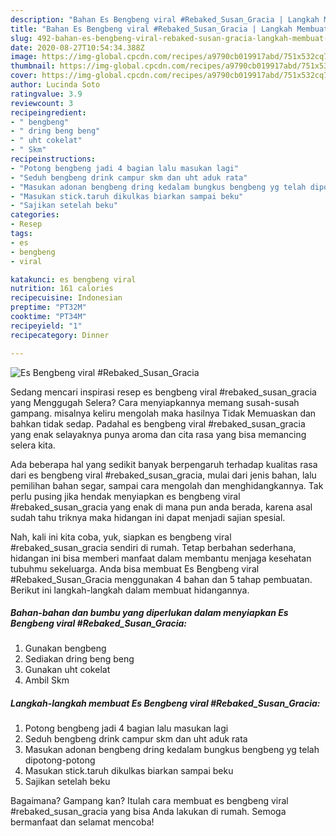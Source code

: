 ```yaml
---
description: "Bahan Es Bengbeng viral #Rebaked_Susan_Gracia | Langkah Membuat Es Bengbeng viral #Rebaked_Susan_Gracia Yang Enak Dan Mudah"
title: "Bahan Es Bengbeng viral #Rebaked_Susan_Gracia | Langkah Membuat Es Bengbeng viral #Rebaked_Susan_Gracia Yang Enak Dan Mudah"
slug: 492-bahan-es-bengbeng-viral-rebaked-susan-gracia-langkah-membuat-es-bengbeng-viral-rebaked-susan-gracia-yang-enak-dan-mudah
date: 2020-08-27T10:54:34.388Z
image: https://img-global.cpcdn.com/recipes/a9790cb019917abd/751x532cq70/es-bengbeng-viral-rebaked_susan_gracia-foto-resep-utama.jpg
thumbnail: https://img-global.cpcdn.com/recipes/a9790cb019917abd/751x532cq70/es-bengbeng-viral-rebaked_susan_gracia-foto-resep-utama.jpg
cover: https://img-global.cpcdn.com/recipes/a9790cb019917abd/751x532cq70/es-bengbeng-viral-rebaked_susan_gracia-foto-resep-utama.jpg
author: Lucinda Soto
ratingvalue: 3.9
reviewcount: 3
recipeingredient:
- " bengbeng"
- " dring beng beng"
- " uht cokelat"
- " Skm"
recipeinstructions:
- "Potong bengbeng jadi 4 bagian lalu masukan lagi"
- "Seduh bengbeng drink campur skm dan uht aduk rata"
- "Masukan adonan bengbeng dring kedalam bungkus bengbeng yg telah dipotong-potong"
- "Masukan stick.taruh dikulkas biarkan sampai beku"
- "Sajikan setelah beku"
categories:
- Resep
tags:
- es
- bengbeng
- viral

katakunci: es bengbeng viral 
nutrition: 161 calories
recipecuisine: Indonesian
preptime: "PT32M"
cooktime: "PT34M"
recipeyield: "1"
recipecategory: Dinner

---
```



![Es Bengbeng viral #Rebaked_Susan_Gracia](https://img-global.cpcdn.com/recipes/a9790cb019917abd/751x532cq70/es-bengbeng-viral-rebaked_susan_gracia-foto-resep-utama.jpg)

Sedang mencari inspirasi resep es bengbeng viral #rebaked_susan_gracia yang Menggugah Selera? Cara menyiapkannya memang susah-susah gampang. misalnya keliru mengolah maka hasilnya Tidak Memuaskan dan bahkan tidak sedap. Padahal es bengbeng viral #rebaked_susan_gracia yang enak selayaknya punya aroma dan cita rasa yang bisa memancing selera kita.

Ada beberapa hal yang sedikit banyak berpengaruh terhadap kualitas rasa dari es bengbeng viral #rebaked_susan_gracia, mulai dari jenis bahan, lalu pemilihan bahan segar, sampai cara mengolah dan menghidangkannya. Tak perlu pusing jika hendak menyiapkan es bengbeng viral #rebaked_susan_gracia yang enak di mana pun anda berada, karena asal sudah tahu triknya maka hidangan ini dapat menjadi sajian spesial.




Nah, kali ini kita coba, yuk, siapkan es bengbeng viral #rebaked_susan_gracia sendiri di rumah. Tetap berbahan sederhana, hidangan ini bisa memberi manfaat dalam membantu menjaga kesehatan tubuhmu sekeluarga. Anda bisa membuat Es Bengbeng viral #Rebaked_Susan_Gracia menggunakan 4 bahan dan 5 tahap pembuatan. Berikut ini langkah-langkah dalam membuat hidangannya.

<!--inarticleads1-->

##### Bahan-bahan dan bumbu yang diperlukan dalam menyiapkan Es Bengbeng viral #Rebaked_Susan_Gracia:

1. Gunakan  bengbeng
1. Sediakan  dring beng beng
1. Gunakan  uht cokelat
1. Ambil  Skm




<!--inarticleads2-->

##### Langkah-langkah membuat Es Bengbeng viral #Rebaked_Susan_Gracia:

1. Potong bengbeng jadi 4 bagian lalu masukan lagi
1. Seduh bengbeng drink campur skm dan uht aduk rata
1. Masukan adonan bengbeng dring kedalam bungkus bengbeng yg telah dipotong-potong
1. Masukan stick.taruh dikulkas biarkan sampai beku
1. Sajikan setelah beku




Bagaimana? Gampang kan? Itulah cara membuat es bengbeng viral #rebaked_susan_gracia yang bisa Anda lakukan di rumah. Semoga bermanfaat dan selamat mencoba!
